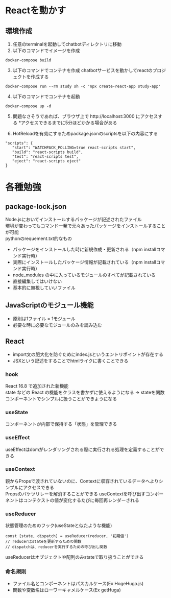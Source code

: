 # Reactを動かす
## 環境作成
1. 任意のterminalを起動してchatbotディレクトリに移動
2. 以下のコマンドでイメージを作成
```
docker-compose build
```

3. 以下のコマンドでコンテナを作成
chatbotサービスを動かしてreactのプロジェクトを作成する  
```
docker-compose run --rm study sh -c 'npx create-react-app study-app'
```

4. 以下のコマンドでコンテナを起動
```
docker-compose up -d
```

5. 問題なさそうであれば、ブラウザ上で http://localhost:3000 にアクセスする
   *アクセスできるまでに5分ほどかかる場合がある

6. HotReloadを有効にするためpackage.jsonのscriptsを以下の内容にする
```
"scripts": {
   "start": "WATCHPACK_POLLING=true react-scripts start",
   "build": "react-scripts build",
   "test": "react-scripts test",
   "eject": "react-scripts eject"
}
```

# 各種勉強
## package-lock.json
Node.jsにおいてインストールするパッケージが記述されたファイル  
環境が変わってもコマンド一発で元々あったパッケージをインストールすることが可能  
pythonのrequement.txt的なもの  
- パッケージをインストールした時に新規作成・更新される（npm installコマンド実行時）
- 実際にインストールしたパッケージ情報が記載されている（npm installコマンド実行時）
- node_modules の中に入っているモジュールのすべてが記載されている
- 直接編集してはいけない
- 基本的に無視していいファイル

## JavaScriptのモジュール機能
- 原則は1ファイル = 1モジュール
- 必要な時に必要なモジュールのみを読み込む
## React
- import文の肥大化を防ぐためにindex.jsというエントリポイントが存在する
- JSXという記述をすることでhtmlライクに書くことできる
### hook
React 16.8 で追加された新機能  
state などの React の機能をクラスを書かずに使えるようになる -> stateを関数コンポーネントでシンプルに扱うことができようになる
### useState
コンポーネントが内部で保持する「状態」を管理できる
### useEffect
useEffectはdomがレンダリングされる際に実行される処理を定義することができる  
### useContext
親からPropsで渡されていないのに、Contextに収容されているデータへよりシンプルにアクセスできる  
Propsのバケツリレーを解消することができる
useContextを呼び出すコンポーネントはコンテクストの値が変化するたびに毎回再レンダーされる  
### useReducer
状態管理のためのフック(useStateと似たような機能)  
```
const [state, dispatch] = useReducer(reducer, '初期値')
// reducerはstateを更新するための関数
// dispatchは、reducerを実行するための呼び出し関数
```
useReducerはオブジェクトや配列のみstateで取り扱うことができる  

### 命名規則
- ファイル名とコンポーネントはパスカルケース(Ex HogeHuga.js)  
- 関数や変数名はローワーキャメルケース(Ex getHuga)